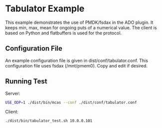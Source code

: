 # Tabulator Example

This example demonstrates the use of PMDK/fsdax in the ADO plugin.  It keeps
min, max, mean for ongoing puts of a numerical value.  The client is based
on Python and flatbuffers is used for the protocol.

## Configuration File

An example configuration file is given in dist/conf/tabulator.conf.  This 
configuration file uses fsdax (/mnt/pmem0).  Copy and edit if desired.

## Running Test

Server:

``` bash
USE_ODP=1 ./dist/bin/mcas --conf ./dist/conf/tabulator.conf
```

Client:

``` bash
./dist/bin/tabulator_test.sh 10.0.0.101
```



